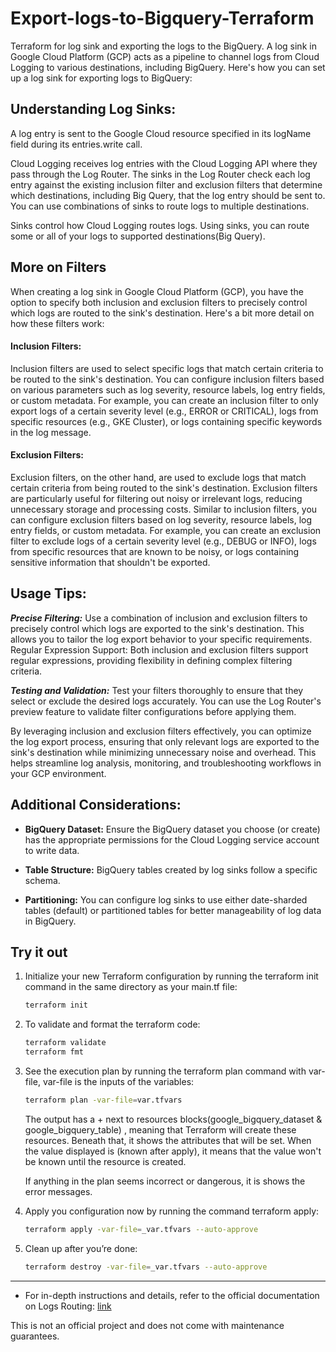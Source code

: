 # Export-logs-to-Bigquery-Terraform

Terraform for log sink and exporting the logs to the BigQuery. A log sink in Google Cloud Platform (GCP) acts as a pipeline to channel logs from Cloud Logging to various destinations, including BigQuery. Here's how you can set up a log sink for exporting logs to BigQuery:

## Understanding Log Sinks:

A log entry is sent to the Google Cloud resource specified in its logName field during its entries.write call.

Cloud Logging receives log entries with the Cloud Logging API where they pass through the Log Router. The sinks in the Log Router check each log entry against the existing inclusion filter and exclusion filters that determine which destinations, including Big Query, that the log entry should be sent to. You can use combinations of sinks to route logs to multiple destinations.

Sinks control how Cloud Logging routes logs. Using sinks, you can route some or all of your logs to supported destinations(Big Query).

## More on Filters
When creating a log sink in Google Cloud Platform (GCP), you have the option to specify both inclusion and exclusion filters to precisely control which logs are routed to the sink's destination. Here's a bit more detail on how these filters work:

#### Inclusion Filters:

Inclusion filters are used to select specific logs that match certain criteria to be routed to the sink's destination.
You can configure inclusion filters based on various parameters such as log severity, resource labels, log entry fields, or custom metadata.
For example, you can create an inclusion filter to only export logs of a certain severity level (e.g., ERROR or CRITICAL), logs from specific resources (e.g., GKE Cluster), or logs containing specific keywords in the log message.


#### Exclusion Filters:

Exclusion filters, on the other hand, are used to exclude logs that match certain criteria from being routed to the sink's destination.
Exclusion filters are particularly useful for filtering out noisy or irrelevant logs, reducing unnecessary storage and processing costs.
Similar to inclusion filters, you can configure exclusion filters based on log severity, resource labels, log entry fields, or custom metadata.
For example, you can create an exclusion filter to exclude logs of a certain severity level (e.g., DEBUG or INFO), logs from specific resources that are known to be noisy, or logs containing sensitive information that shouldn't be exported.

## Usage Tips:

***Precise Filtering:***  Use a combination of inclusion and exclusion filters to precisely control which logs are exported to the sink's destination. This allows you to tailor the log export behavior to your specific requirements.
Regular Expression Support: Both inclusion and exclusion filters support regular expressions, providing flexibility in defining complex filtering criteria.

***Testing and Validation:***  Test your filters thoroughly to ensure that they select or exclude the desired logs accurately. You can use the Log Router's preview feature to validate filter configurations before applying them.

By leveraging inclusion and exclusion filters effectively, you can optimize the log export process, ensuring that only relevant logs are exported to the sink's destination while minimizing unnecessary noise and overhead. This helps streamline log analysis, monitoring, and troubleshooting workflows in your GCP environment.

## Additional Considerations:

* **BigQuery Dataset:**  Ensure the BigQuery dataset you choose (or create) has the appropriate permissions for the Cloud Logging service account to write data.

* **Table Structure:**  BigQuery tables created by log sinks follow a specific schema. 

* **Partitioning:**  You can configure log sinks to use either date-sharded tables (default) or partitioned tables for better manageability of log data in BigQuery.

## Try it out

1. Initialize your new Terraform configuration by running the terraform init command in the same directory as your main.tf file:

    ```sh
    terraform init
    ```

1. To validate and format the terraform code:
   ```sh
   terraform validate
   terraform fmt
   ```

1. See the execution plan by running the terraform plan command with var-file, var-file is the inputs of the variables:

    ```sh
    terraform plan -var-file=var.tfvars 
    ```
    The output has a + next to resources blocks(google_bigquery_dataset & google_bigquery_table) , meaning that Terraform will create these resources. Beneath that, it shows the attributes that will be set. When the value displayed is (known after apply), it means that the value won't be known until the resource is created.

    If anything in the plan seems incorrect or dangerous, it is shows the error messages.

1. Apply you configuration now by running the command terraform apply:

    ```sh
    terraform apply -var-file=_var.tfvars --auto-approve
    ```

1. Clean up after you’re done:

    ```sh
    terraform destroy -var-file=_var.tfvars --auto-approve
    ```

----

* For in-depth instructions and details, refer to the official documentation on Logs Routing: [link](https://cloud.google.com/logging/docs/routing/overview)

This is not an official project and does not come with maintenance guarantees.
